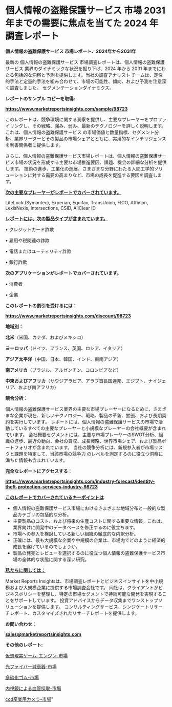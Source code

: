 # 個人情報の盗難保護サービス 市場 2031 年までの需要に焦点を当てた 2024 年調査レポート

<strong>個人情報の盗難保護サービス 市場レポート、2024年から2031年</strong>

最新の 個人情報の盗難保護サービス 市場調査レポートは、個人情報の盗難保護サービス 業界のダイナミックな状況を掘り下げ、2024 年から 2031 年までにわたる包括的な洞察と予測を提供します。当社の調査アナリスト チームは、定性的手法と定量的手法を組み合わせて、市場の可能性、傾向、および予測を注意深く調査しました。 セグメンテーションダイナミクス。



<strong>レポートのサンプル コピーを取得:</strong> <a href=https://www.marketreportsinsights.com/sample/98723>

<strong><u>https://www.marketreportsinsights.com/sample/98723</u></strong></a>

このレポートは、競争環境に関する洞察を提供し、主要なプレーヤーをプロファイリングし、その戦略、強み、弱み、最新のテクノロジーを詳しく説明します。 これは、個人情報の盗難保護サービス の市場価値と数量指標、セグメント分析、業界リーダーとその製品の市場シェアとともに、実用的なインテリジェンスを利害関係者に提供します。

さらに、個人情報の盗難保護サービス市場レポートは、個人情報の盗難保護サービス市場の状況を形成する主要な市場推進要因、課題、機会の詳細な分析を提供します。 技術の進歩、工業化の進展、さまざまな分野にわたる人間工学的ソリューションに対する需要の高まりなど、市場の成長を促進する要因を調査します。



<strong><u>次の主要なプレーヤーがレポートでカバーされています。</u></strong>

LifeLock (Symantec), Experian, Equifax, TransUnion, FICO, Affinion, LexisNexis, Intersections, CSID, AllClear ID



<strong><u><b>レポートには、次の製品タイプが含まれています。</b></u></strong>

• クレジットカード詐欺

• 雇用や税関連の詐欺

• 電話またはユーティリティ詐欺

• 銀行詐欺



<strong><b>次のアプリケーションがレポートでカバーされています。</b></strong>

• 消費者

• 企業



<strong><b>このレポートの割引を受けるには：</b></strong><a href=https://www.marketreportsinsights.com/discount/98723>

<strong><u>https://www.marketreportsinsights.com/discount/98723</u></strong></a>



<strong>地域別：</strong>



<strong>北米</strong>（米国、カナダ、およびメキシコ）



<strong>ヨーロッパ</strong>（ドイツ、フランス、英国、ロシア、イタリア）



<strong>アジア太平洋</strong>（中国、日本、韓国、インド、東南アジア）



<strong>南アメリカ</strong>（ブラジル、アルゼンチン、コロンビアなど）



<strong>中東およびアフリカ</strong>（サウジアラビア、アラブ首長国連邦、エジプト、ナイジェリア、および南アフリカ）



<strong>競合分析：</strong>

個人情報の盗難保護サービス業界の主要な市場プレーヤーになるために、さまざまな企業が現在、新しいテクノロジー、戦略、製品の革新、拡張、および長期契約を実行しています。 レポートには、個人情報の盗難保護サービスの市場で活動しているすべての主要なプレーヤーと小規模なプレーヤーの会社概要が含まれています。 会社概要セグメントには、主要な市場プレーヤーのSWOT分析、組織の進歩、最近の動向、会社の買収、成長戦略、世界市場シェア、および製品ポートフォリオが含まれています。 当社の競争分析には、新規参入者が市場リスクと課題を特定して、当該市場の競争力 のレベルを測定するのに役立つ洞察に満ちた情報も含まれています。



<strong>完全なレポートにアクセスする</strong>：

<a href=https://www.marketreportsinsights.com/industry-forecast/identity-theft-protection-services-industry-98723>

<strong><u>https://www.marketreportsinsights.com/industry-forecast/identity-theft-protection-services-industry-98723</u></strong></a>



<strong><u><b>このレポートでカバーされているキーポイントは</b></u></strong>
<ul>
  <li>個人情報の盗難保護サービス市場におけるさまざまな地域分布と一般的な製品カテゴリの包括的な分析。</li>
  <li>主要製品のコスト、および将来の生産コストに関する重要な情報。これは、業界向けに開発中のデータベースを修正するのに役立ちます。</li>
  <li>市場への参入を検討している新しい組織の徹底的な内訳分析。</li>
  <li>正確には、最も大規模な企業や中規模の企業は、市場内でどのように経済的成長を遂げているのでしょうか。</li>
  <li>製品の発売とレビューを選択するのに役立つ個人情報の盗難保護サービス市場の全体的な状態に関する深い研究。</li>
</ul>


<strong><u><b>私たちに関しては：</b></u></strong>

Market Reports Insightsは、市場調査レポートとビジネスインサイトを中小規模および大規模企業に提供する市場調査会社です。 同社は、クライアントがビジネスポリシーを整理し、特定の市場セグメントで持続可能な開発を実現することをサポートしています。 投資アドバイスからデータ収集までワンストップソリューションを提供します。 コンサルティングサービス、シンジケートリサーチレポート、カスタマイズされたリサーチレポートを提供します。



<strong><b>お問い合わせ</b></strong>：

<a href=mailto:sales@marketreportsinsights.com>

<strong><u>sales@marketreportsinsights.com</u></strong></a>



<strong>その他のレポート:</strong>

<a href=https://www.linkedin.com/pulse/仮想現実ゲーム-エンジン-市場-2023-最新の-cagr-および成長分析-2030-pr-news-hub-d5asf/>仮想現実ゲーム-エンジン-市場</a>

<a href=https://www.linkedin.com/pulse/光ファイバー減衰器-市場-2023-競争分析と事業成長-2030-analytics-achievers-24-analysis-mjaif/>光ファイバー減衰器-市場</a>

<a href=https://www.linkedin.com/pulse/多硫化ゴム-市場-2023-swot-分析と最新イノベーション-2030-pr-news-hub-ad5qf/>多硫化ゴム-市場</a>

<a href=https://www.linkedin.com/pulse/内視鏡による血管採取-市場-2023-swot-分析と最新イノベーション-2030-ztsff/>内視鏡による血管採取-市場</a>

<a href=https://www.linkedin.com/pulse/ccd産業用カメラ-市場-2023-総利益と主要ベンダー-2030-analytics-achievers-24-analysis-yesbf/>ccd産業用カメラ-市場</a>"
